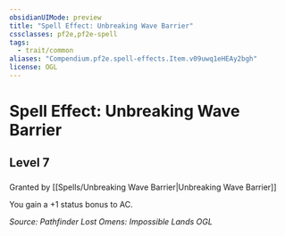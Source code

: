```yaml
---
obsidianUIMode: preview
title: "Spell Effect: Unbreaking Wave Barrier"
cssclasses: pf2e,pf2e-spell
tags:
  - trait/common
aliases: "Compendium.pf2e.spell-effects.Item.v09uwq1eHEAy2bgh"
license: OGL
---
```

# Spell Effect: Unbreaking Wave Barrier
## Level 7
### 






Granted by [[Spells/Unbreaking Wave Barrier|Unbreaking Wave Barrier]]

You gain a +1 status bonus to AC.

*Source: Pathfinder Lost Omens: Impossible Lands*
*OGL*
